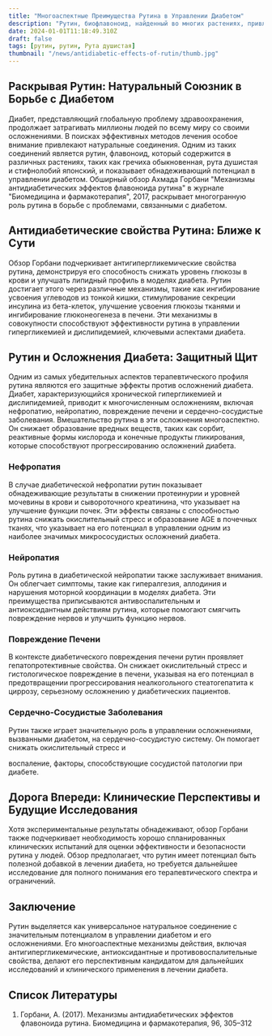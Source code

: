 ```yaml
---
title: "Многоаспектные Преимущества Рутина в Управлении Диабетом"
description: "Рутин, биофлавоноид, найденный во многих растениях, привлек внимание благодаря своему широкому спектру биологических активностей, включая потенциальные антидиабетические эффекты. Эта статья в блоге, основанная на всестороннем обзоре Ахмада Горбани в \"Биомедицине и Фармакотерапии\" (2017), исследует антидиабетические свойства рутина и его механизмы действия."
date: 2024-01-01T11:18:49.310Z
draft: false
tags: [рутин, рутин, Рута душистая]
thumbnail: "/news/antidiabetic-effects-of-rutin/thumb.jpg"
---
```



## Раскрывая Рутин: Натуральный Союзник в Борьбе с Диабетом

Диабет, представляющий глобальную проблему здравоохранения, продолжает затрагивать миллионы людей по всему миру со своими осложнениями. В поисках эффективных методов лечения особое внимание привлекают натуральные соединения. Одним из таких соединений является рутин, флавоноид, который содержится в различных растениях, таких как гречиха обыкновенная, рута душистая и стифнолобий японский, и показывает обнадеживающий потенциал в управлении диабетом. Обширный обзор Ахмада Горбани "Механизмы антидиабетических эффектов флавоноида рутина" в журнале "Биомедицина и фармакотерапия", 2017, раскрывает многогранную роль рутина в борьбе с проблемами, связанными с диабетом.

## Антидиабетические свойства Рутина: Ближе к Сути

Обзор Горбани подчеркивает антигипергликемические свойства рутина, демонстрируя его способность снижать уровень глюкозы в крови и улучшать липидный профиль в моделях диабета. Рутин достигает этого через различные механизмы, такие как ингибирование усвоения углеводов из тонкой кишки, стимулирование секреции инсулина из бета-клеток, улучшение усвоения глюкозы тканями и ингибирование глюконеогенеза в печени. Эти механизмы в совокупности способствуют эффективности рутина в управлении гипергликемией и дислипидемией, ключевыми аспектами диабета.

## Рутин и Осложнения Диабета: Защитный Щит

Одним из самых убедительных аспектов терапевтического профиля рутина являются его защитные эффекты против осложнений диабета. Диабет, характеризующийся хронической гипергликемией и дислипидемией, приводит к многочисленным осложнениям, включая нефропатию, нейропатию, повреждение печени и сердечно-сосудистые заболевания. Вмешательство рутина в эти осложнения многоаспектно. Он снижает образование вредных веществ, таких как сорбит, реактивные формы кислорода и конечные продукты гликирования, которые способствуют прогрессированию осложнений диабета.

### Нефропатия
В случае диабетической нефропатии рутин показывает обнадеживающие результаты в снижении протеинурии и уровней мочевины в крови и сывороточного креатинина, что указывает на улучшение функции почек. Эти эффекты связаны с способностью рутина снижать окислительный стресс и образование AGE в почечных тканях, что указывает на его потенциал в управлении одним из наиболее значимых микрососудистых осложнений диабета.

### Нейропатия
Роль рутина в диабетической нейропатии также заслуживает внимания. Он облегчает симптомы, такие как гипералгезия, аллодиния и нарушения моторной координации в моделях диабета. Эти преимущества приписываются антивоспалительным и антиоксидантным действиям рутина, которые помогают смягчить повреждение нервов и улучшить функцию нервов.

### Повреждение Печени
В контексте диабетического повреждения печени рутин проявляет гепатопротективные свойства. Он снижает окислительный стресс и гистологическое повреждение в печени, указывая на его потенциал в предотвращении прогрессирования неалкогольного стеатогепатита к циррозу, серьезному осложнению у диабетических пациентов.

### Сердечно-Сосудистые Заболевания
Рутин также играет значительную роль в управлении осложнениями, вызванными диабетом, на сердечно-сосудистую систему. Он помогает снижать окислительный стресс и

 воспаление, факторы, способствующие сосудистой патологии при диабете.

## Дорога Впереди: Клинические Перспективы и Будущие Исследования

Хотя экспериментальные результаты обнадеживают, обзор Горбани также подчеркивает необходимость хорошо спланированных клинических испытаний для оценки эффективности и безопасности рутина у людей. Обзор предполагает, что рутин имеет потенциал быть полезной добавкой в лечении диабета, но требуется дальнейшее исследование для полного понимания его терапевтического спектра и ограничений.

## Заключение

Рутин выделяется как универсальное натуральное соединение с значительным потенциалом в управлении диабетом и его осложнениями. Его многоаспектные механизмы действия, включая антигипергликемические, антиоксидантные и противовоспалительные свойства, делают его перспективным кандидатом для дальнейших исследований и клинического применения в лечении диабета.

## Список Литературы
1. Горбани, А. (2017). Механизмы антидиабетических эффектов флавоноида рутина. Биомедицина и фармакотерапия, 96, 305–312
